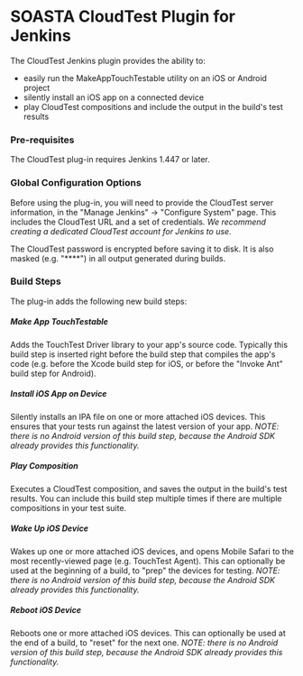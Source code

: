 # SOASTA CloudTest Plugin for Jenkins

The CloudTest Jenkins plugin provides the ability to:

* easily run the MakeAppTouchTestable utility on an iOS or Android project
* silently install an iOS app on a connected device
* play CloudTest compositions and include the output in the build's test results

### Pre-requisites
The CloudTest plug-in requires Jenkins 1.447 or later.

### Global Configuration Options

Before using the plug-in, you will need to provide the CloudTest server information, in the "Manage Jenkins" -&gt; "Configure System" page.
This includes the CloudTest URL and a set of credentials.  _We recommend creating a dedicated CloudTest account for Jenkins to use._

The CloudTest password is encrypted before saving it to disk.  It is also masked (e.g. "\*\*\*\*") in all output generated during builds.

### Build Steps

The plug-in adds the following new build steps:

##### Make App TouchTestable
Adds the TouchTest Driver library to your app's source code.  Typically this build step is inserted right before the build step that compiles the app's code (e.g. before the Xcode build step for iOS, or before the "Invoke Ant" build step for Android).

##### Install iOS App on Device
Silently installs an IPA file on one or more attached iOS devices.  This ensures that your tests run against the latest version of your app.  _NOTE: there is no Android version of this build step, because the Android SDK already provides this functionality._

##### Play Composition
Executes a CloudTest composition, and saves the output in the build's test results.  You can include this build step multiple times if there are multiple compositions in your test suite.

##### Wake Up iOS Device
Wakes up one or more attached iOS devices, and opens Mobile Safari to the most recently-viewed page (e.g. TouchTest Agent).  This can optionally be used at the beginning of a build, to "prep" the devices for testing.  _NOTE: there is no Android version of this build step, because the Android SDK already provides this functionality._

##### Reboot iOS Device
Reboots one or more attached iOS devices.  This can optionally be used at the end of a build, to "reset" for the next one.  _NOTE: there is no Android version of this build step, because the Android SDK already provides this functionality._
